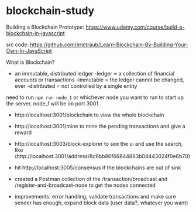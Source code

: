 # blockchain-study

Building a Blockchain Prototype:
https://www.udemy.com/course/build-a-blockchain-in-javascript

src code: https://github.com/erictraub/Learn-Blockchain-By-Building-Your-Own-In-JavaScript

What is Blockchain?

- an immutable, distributed ledger
  -ledger = a collection of financial accounts or transactions
  -immutable = the ledger cannot be changed, ever
  -distributed = not controlled by a single entity

need to run `npm run node_1` or whichever node you want to run to start up the server. node_1 will be on port 3001.

- http://localhost:3001/blockchain to view the whole blockchain
- http://localhost:3001/mine to mine the pending transactions and give a reward
- http://localhost:3003/block-explorer to see the ui and use the search, like (http://localhost:3001/address/8c6bb86f46844883b04443024f0e6b70)
- hit http://localhost:3005/consensus if the blockchains are out of sink

- created a Postman collection of the /transaction/broadcast and /register-and-broadcast-node to get the nodes connected

- improvements: error handling, validate transactions and make sure sender has enough, expand block data (user data?, whatever you want)
